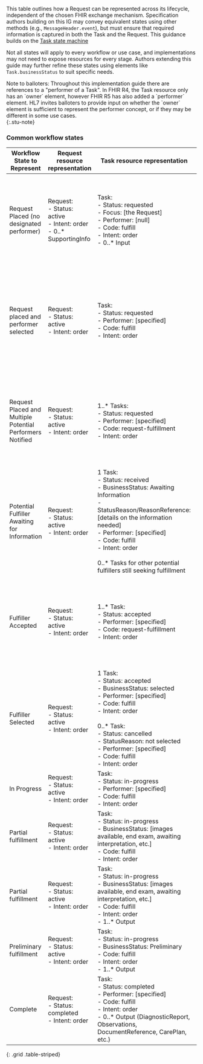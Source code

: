This table outlines how a Request can be represented across its lifecycle, independent of the chosen FHIR exchange mechanism. Specification authors building on this IG may convey equivalent states using other methods (e.g., <code>MessageHeader.event</code>), but must ensure that required information is captured in both the Task and the Request. This guidance builds on the [Task state machine](https://hl7.org/fhir/task.html#statemachine)

Not all states will apply to every workflow or use case, and implementations may not need to expose resources for every stage. Authors extending this guide may further refine these states using elements like <code>Task.businessStatus</code> to suit specific needs.

<div markdown="1">
Note to balloters: Throughout this implementation guide there are references to a "performer of a Task". In FHIR R4, the Task resource only has an `owner` element, however FHIR R5 has also added a `performer` element. HL7 invites balloters to provide input on whether the `owner` element is sufficient to represent the performer concept, or if they may be different in some use cases.
</div>
{:.stu-note}

### Common workflow states

| Workflow State to Represent | Request resource representation |Task resource representation | Event resources representation | Descriptions |
| ----------------------------- | -----------------------------| -----------------------------| -----------------------------| -----------------------------| 
| Request Placed (no designated performer)        | Request:<br>- Status: active<br>- Intent: order<br>- 0..* SupportingInfo   | Task:<br>- Status: requested<br>- Focus: [the Request]<br>- Performer: [null]<br>- Code: fulfill<br>- Intent: order<br>- 0..* Input  | *Not set*  | This state can be a starting point for cases where the patient chooses the performer, cases when someone can *claim* the task, etc.       |
| Request placed and performer selected           | Request:<br>- Status: active<br>- Intent: order         | Task:<br>- Status: requested<br>- Performer: [specified]<br>- Code: fulfill<br>- Intent: order     | *Not set*  | This state can be a starting point for systems where the authorization of a request and the selection of a performer are done at the same time.  |
| Request Placed and Multiple Potential Performers Notified | Request:<br>- Status: active<br>- Intent: order         | 1..* Tasks:<br>- Status: requested<br>- Performer: [specified]<br>- Code: request-fulfillment<br>- Intent: order  | *Not set*          | This state can be a starting point for systems where there are multiple potential fulfillers and they *bid* for the fulfillment.    |
| Potential Fulfiller Awaiting for Information    | Request:<br>- Status: active<br>- Intent: order     | 1 Task:<br>- Status: received<br>- BusinessStatus: Awaiting Information<br>- StatusReason/ReasonReference: [details on the information needed]<br>- Performer: [specified]<br>- Code: fulfill<br>- Intent: order<br><br>0..* Tasks for other potential fulfillers still seeking fulfillment | *Not set*          | |
| Fulfiller Accepted          | Request:<br>- Status: active<br>- Intent: order     | 1..* Task:<br>- Status: accepted<br>- Performer: [specified]<br>- Code: request-fulfillment<br>- Intent: order  | *Not set*          | This state may be used where several potential fulfillers may indicate they can provide service, and the Placer and Patient then choose.         |
| Fulfiller Selected          | Request:<br>- Status: active<br>- Intent: order     | 1 Task:<br>- Status: accepted<br>- BusinessStatus: selected<br>- Performer: [specified]<br>- Code: fulfill<br>- Intent: order<br><br>0..* Task:<br>- Status: cancelled<br>- StatusReason: not selected<br>- Performer: [specified]<br>- Code: fulfill<br>- Intent: order | *Not set*          | This state represents the selection of one out of possibly multiple fulfillers who had bid on the Task.          |
| In Progress       | Request:<br>- Status: active<br>- Intent: order     | Task:<br>- Status: in-progress<br>- Performer: [specified]<br>- Code: fulfill<br>- Intent: order      | *Not set*          |    |
| Partial fulfillment         | Request:<br>- Status: active<br>- Intent: order     | Task:<br>- Status: in-progress<br>- BusinessStatus: [images available, end exam, awaiting interpretation, etc.]<br>- Code: fulfill<br>- Intent: order           | Awaiting Interpretation      |    | 
| Partial fulfillment         | Request:<br>- Status: active<br>- Intent: order     | Task:<br>- Status: in-progress<br>- BusinessStatus: [images available, end exam, awaiting interpretation, etc.]<br>- Code: fulfill<br>- Intent: order<br>- 1..* Output    | Draft    |    |
| Preliminary fulfillment     | Request:<br>- Status: active<br>- Intent: order     | Task:<br>- Status: in-progress<br>- BusinessStatus: Preliminary<br>- Code: fulfill<br>- Intent: order<br>- 1..* Output   | Preliminary        |    |
| Complete          | Request:<br>- Status: completed<br>- Intent: order  | Task:<br>- Status: completed<br>- Performer: [specified]<br>- Code: fulfill<br>- Intent: order<br>- 0..* Output (DiagnosticReport, Observations, DocumentReference, CarePlan, etc.)   | Complete (if service has an output) | |
{: .grid .table-striped}


<br>
